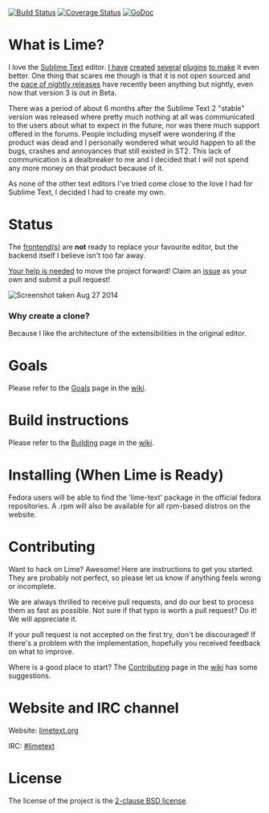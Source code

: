 [![Build Status](https://travis-ci.org/limetext/lime.png?branch=master)](https://travis-ci.org/limetext/lime)
[![Coverage Status](https://coveralls.io/repos/limetext/lime/badge.png?branch=master)](https://coveralls.io/r/limetext/lime?branch=master)
[![GoDoc](https://godoc.org/github.com/limetext/lime?status.png)](https://godoc.org/github.com/limetext/lime)


# What is Lime?

I love the [Sublime Text](http://www.sublimetext.com) editor. [I have](https://github.com/quarnster/SublimeClang) [created](https://github.com/quarnster/SublimeJava) [several](https://github.com/quarnster/CompleteSharp) [plugins](https://github.com/quarnster/SublimeGDB) [to make](https://github.com/quarnster/ADBView) it even better. One thing that scares me though is that it is not open sourced and the [pace of nightly releases](http://www.sublimetext.com/nightly) have recently been anything but nightly, even now that version 3 is out in Beta.

There was a period of about 6 months after the Sublime Text 2 "stable" version was released where pretty much nothing at all was communicated to the users about what to expect in the future, nor was there much support offered in the forums. People including myself were wondering if the product was dead and I personally wondered what would happen to all the bugs, crashes and annoyances that still existed in ST2. This lack of communication is a dealbreaker to me and I decided that I will not spend any more money on that product because of it.

As none of the other text editors I've tried come close to the love I had for Sublime Text, I decided I had to create my own.


# Status

The [frontend(s)](https://github.com/limetext/lime/issues?direction=desc&labels=frontend) are **not** ready to replace your favourite editor, but the backend itself I believe isn't too far away.

[Your help is needed](https://github.com/limetext/lime#contributing) to move the project forward! Claim an [issue](https://github.com/limetext/lime/issues) as your own and submit a pull request!

![Screenshot taken Aug 27 2014](http://limetext.org/assets/img/screen.png)


### Why create a clone?

Because I like the architecture of the extensibilities in the original editor.


# Goals

Please refer to the [Goals](https://github.com/limetext/lime/wiki/Goals) page in the [wiki](https://github.com/limetext/lime/wiki/_pages).


# Build instructions

Please refer to the [Building](https://github.com/limetext/lime/wiki/Building) page in the [wiki](https://github.com/limetext/lime/wiki/_pages).

# Installing (When Lime is Ready)

Fedora users will be able to find the 'lime-text' package in the official fedora repositories.
A .rpm will also be available for all rpm-based distros on the website.

# Contributing

Want to hack on Lime? Awesome! Here are instructions to get you started. They are probably not perfect, so please let us know if anything feels wrong or incomplete.

We are always thrilled to receive pull requests, and do our best to process them as fast as possible. Not sure if that typo is worth a pull request? Do it! We will appreciate it.

If your pull request is not accepted on the first try, don't be discouraged! If there's a problem with the implementation, hopefully you received feedback on what to improve.

Where is a good place to start? The [Contributing](https://github.com/limetext/lime/wiki/Contributing) page in the [wiki](https://github.com/limetext/lime/wiki/_pages) has some suggestions.

# Website and IRC channel

Website: [limetext.org](http://limetext.org)

IRC: [\#limetext](http://webchat.freenode.net/?channels=limetext)


# License

The license of the project is the [2-clause BSD license](https://github.com/limetext/lime/blob/master/LICENSE).
